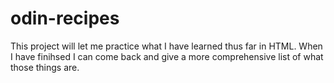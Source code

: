 # odin-recipes
This project will let me practice what I have learned thus far in HTML. When I have finihsed I can come back and give a more comprehensive list of what those things are.